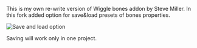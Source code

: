 This is my own re-write version of Wiggle bones addon by Steve Miller. 
In this fork added option for save&load presets of bones properties. 

![Save and load option](https://github.com/user-attachments/assets/1be14b9e-c2ce-47c6-96da-6c52ecd48107)

Saving will work only in one project.
